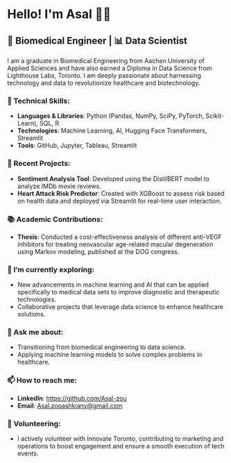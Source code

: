 # Hello! I'm Asal 👋🏻

## 🧬 Biomedical Engineer | 📊 Data Scientist 

I am a graduate in Biomedical Engineering from Aachen University of Applied Sciences and have also earned a Diploma in Data Science from Lighthouse Labs, Toronto. I am deeply passionate about harnessing technology and data to revolutionize healthcare and biotechnology.

### 🧰 Technical Skills:

- **Languages & Libraries**: Python (Pandas, NumPy, SciPy, PyTorch, Scikit-Learn), SQL, R
- **Technologies**: Machine Learning, AI, Hugging Face Transformers, Streamlit
- **Tools**: GitHub, Jupyter, Tableau, Streamlit

### 🚀 Recent Projects:

- **Sentiment Analysis Tool**: Developed using the DistilBERT model to analyze IMDb movie reviews.
- **Heart Attack Risk Predictor**: Created with XGBoost to assess risk based on health data and deployed via Streamlit for real-time user interaction.

### 📚 Academic Contributions:

- **Thesis**: Conducted a cost-effectiveness analysis of different anti-VEGF inhibitors for treating neovascular age-related macular degeneration using Markov modeling, published at the DOG congress.

### 🌱 I’m currently exploring:

- New advancements in machine learning and AI that can be applied specifically to medical data sets to improve diagnostic and therapeutic technologies.
- Collaborative projects that leverage data science to enhance healthcare solutions.

### 💬 Ask me about:

- Transitioning from biomedical engineering to data science.
- Applying machine learning models to solve complex problems in healthcare.

### 📫 How to reach me:

- **LinkedIn**: https://github.com/Asal-zou
- **Email**: Asal.zooashkiany@gmail.com

### 🤝 Volunteering:

- I actively volunteer with Innovate Toronto, contributing to marketing and operations to boost engagement and ensure a smooth execution of tech events.
